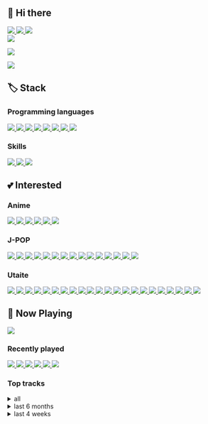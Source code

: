 ## 👋 Hi there

<a href="mailto:utaite6888@gmail.com">
    <img src="https://img.shields.io/badge/Gmail-D14836?logo=gmail&logoColor=white">
</a>
<a href="https://open.spotify.com/user/31grmwyuxbo2k46e563fjaz5jupe">
    <img src="https://img.shields.io/badge/Spotify-1ED760.svg?logo=spotify&logoColor=white">
</a>
<a href="#">
    <img src="https://dcbadge.limes.pink/api/shield/395884319085690881?style=flat"/>
</a>
<br/>
<a href="https://wakatime.com/@dfd022b5-5fb8-4671-8787-d6ea7cca7720">
    <img src="https://wakatime.com/badge/user/dfd022b5-5fb8-4671-8787-d6ea7cca7720.svg">
</a>

[![](https://github-readme-stats.vercel.app/api/wakatime?username=utaite&langs_count=12&layout=compact&range=all_time)](https://wakatime.com/@dfd022b5-5fb8-4671-8787-d6ea7cca7720)

[![](http://mazassumnida.wtf/api/v2/generate_badge?boj=yuyu6888)](https://solved.ac/yuyu6888)

## 🏷️ Stack

### Programming languages

<a href="https://dart.dev/">
    <img src="https://img.shields.io/badge/Dart-0175C2?logo=dart&logoColor=white">
</a>
<a href="https://kotlinlang.org">
    <img src="https://img.shields.io/badge/Kotlin-7F52FF?logo=kotlin&logoColor=white">
</a>
<a href="https://www.rust-lang.org/">
    <img src="https://img.shields.io/badge/Rust-000000?logo=rust&logoColor=white">
</a>
<a href="https://www.typescriptlang.org">
    <img src="https://img.shields.io/badge/TypeScript-3178C6?logo=typescript&logoColor=white">
</a>
<a href="https://developer.mozilla.org/ko/docs/Web/JavaScript">
    <img src="https://img.shields.io/badge/JavaScript-F7DF1E?logo=javascript&logoColor=white">
</a>
<a href="https://java.com">
    <img src="https://img.shields.io/badge/Java-007396?logo=java&logoColor=white">
</a>
<a href="https://python.org">
    <img src="https://img.shields.io/badge/Python-3776AB?logo=python&logoColor=white">
</a>
<a href="https://php.net">
    <img src="https://img.shields.io/badge/PHP-777BB4?logo=php&logoColor=white">
</a>

### Skills

<a href="https://flutter.dev">
    <img src="https://img.shields.io/badge/Flutter-02569B?logo=flutter&logoColor=white">
</a>
<a href="https://developer.android.com">
    <img src="https://img.shields.io/badge/Android-3DDC84?logo=android&logoColor=white">
</a>
<a href="https://reactivex.io">
    <img src="https://img.shields.io/badge/ReactiveX-B7178C?logo=ReactiveX&logoColor=white">
</a>

## 💕 Interested

### Anime

<a href="http://www.tbs.co.jp/clannad/clannad1/index-j.html">
    <img src="https://img.shields.io/badge/CLANNAD-C76F5F">    
</a>
<a href="https://07th-expansion.net/hig_gensaku">
    <img src="https://img.shields.io/badge/Higurashi When They Cry-FA0102">
</a>
<a href="http://sakurasou.dengeki.com/">
    <img src="https://img.shields.io/badge/The Pet Girl of Sakurasou-E5058F">
</a>
<a href="http://violet-evergarden.jp/">
    <img src="https://img.shields.io/badge/Violet Evergarden-4A9D85">
</a>
<a href="https://tenkinoko.com/">
    <img src="https://img.shields.io/badge/Weathering with You-2CA1F9">
</a>
<a href="https://suzume-tojimari-movie.jp/">
    <img src="https://img.shields.io/badge/Suzume-106898">
</a>

### J-POP

<a href="https://yuyu-ege.jp">
    <img src="https://img.shields.io/badge/yu--yu-34A497">
</a>
<a href="https://aimer-web.jp/">
    <img src="https://img.shields.io/badge/Aimer-A7C2CD">
</a>
<a href="https://aimyong.net">
    <img src="https://img.shields.io/badge/Aimyon-068AE7">
</a>
<a href="https://atarayo-band.jp">
    <img src="https://img.shields.io/badge/Atarayo-657091">
</a>
<a href="https://backnumber.info/">
    <img src="https://img.shields.io/badge/back number-2B2F27">
</a>
<a href="http://lxixsxa.com">
    <img src="https://img.shields.io/badge/LiSA-FAD8DD">
</a>
<a href="https://www.373official.com/">
    <img src="https://img.shields.io/badge/Minami-82A0D5">
</a>
<a href="https://radwimps.jp">
    <img src="https://img.shields.io/badge/RADWIMPS-1D313F">
</a>
<a href="http://www.reona-reona.com/">
    <img src="https://img.shields.io/badge/ReoNa-C62838">
</a>
<a href="http://supercell.jp">
    <img src="https://img.shields.io/badge/supercell-374A59">
</a>
<a href="https://wug-portal.jp">
    <img src="https://img.shields.io/badge/WUG-006039">
</a>
<a href="https://yoasobi-music.jp">
    <img src="https://img.shields.io/badge/YOASOBI-F35B76">
</a>
<a href="https://yorushika.com/">
    <img src="https://img.shields.io/badge/Yorushika-241718">
</a>
<a href="https://youtube.com/channel/UC2iRI4qf-H_BdpsS8mMEjZQ">
    <img src="https://img.shields.io/badge/Yuika-76ADCD">
</a>
<a href="https://zutomayo.net/">
    <img src="https://img.shields.io/badge/ZUTOMAYO-754D8E">
</a>

### Utaite

<a href="https://youtube.com/channel/UCvp05KhK2ShzaA54CKuE0ow">
    <img src="https://img.shields.io/badge/Ayaponzu*-FEC274">
</a>
<a href="https://youtube.com/channel/UCoinyAuvhTzmJKv12IIkMFA">
    <img src="https://img.shields.io/badge/Cereus-696E59">
</a>
<a href="https://youtube.com/channel/UC5Ce1XGat0JJOXcFWZl1jcg">
    <img src="https://img.shields.io/badge/Dalmabal-EA37DE">
</a>
<a href="https://youtube.com/channel/UCUEvXLdpCtbzzDkcMI96llg">
    <img src="https://img.shields.io/badge/DAZBEE-010000">
</a>
<a href="https://youtube.com/channel/UCRKcKB_CKc7FeFXS7ouSvDw">
    <img src="https://img.shields.io/badge/ENE-FF6DA1">
</a>
<a href="https://youtube.com/channel/UC8aUF9ipzQb2jTHlFoFZ1Vg">
    <img src="https://img.shields.io/badge/Hanatan-BE191C">
</a>
<a href="https://youtube.com/channel/UCw9Rb-CFuDKjkYkrku_g01g">
    <img src="https://img.shields.io/badge/Hiina-FCB3B3">
</a>
<a href="https://youtube.com/channel/UCdvq5i3RyRsoTqITD1xSxNw">
    <img src="https://img.shields.io/badge/Hiiragi Yuka-856791">
</a>
<a href="https://youtube.com/channel/UCShXNLMXCfstmWKH_q86B8w">
    <img src="https://img.shields.io/badge/Kano-C1AEA0">
</a>
<a href="https://youtube.com/channel/UCW0p7VdWVO0bn0_FELopJpQ">
    <img src="https://img.shields.io/badge/Kohana Lam-6380AD">
</a>
<a href="https://youtube.com/channel/UCtOy6aKyz2ltSKSkQccXVGA">
    <img src="https://img.shields.io/badge/Kurokumo-5A4758">
</a>
<a href="https://nicovideo.jp/user/26013622">
    <img src="https://img.shields.io/badge/Lai Lai-70AF2F">
</a>
<a href="https://youtube.com/channel/UCT4_Eu49Yy0ydqP57DUl3nQ">
    <img src="https://img.shields.io/badge/Majiko-D2CBD4">
</a>
<a href="https://youtube.com/channel/UCS7Ol_vxh1Ckw-E2t084ypQ">
    <img src="https://img.shields.io/badge/Mary-F2F2F2">
</a>
<a href="https://youtube.com/channel/UC9U6I0wVpEsYHdWYWWzUHcg">
    <img src="https://img.shields.io/badge/nameless-97706F">
</a>
<a href="https://youtube.com/channel/UCQn1FqrR2OCjSe6Nl4GlVHw">
    <img src="https://img.shields.io/badge/Raon Lee-F3243C">
</a>
<a href="https://youtube.com/channel/UCB6pJFaFByws3dQj4AdLdyA">
    <img src="https://img.shields.io/badge/Reol-26272E">
</a>
<a href="https://youtube.com/channel/UC0D-9mI0XntQUhMdUzqiqJw">
    <img src="https://img.shields.io/badge/Sana-CDCDCF">
</a>
<a href="https://youtube.com/channel/UCrFREdqSkLslvG2BpYpZHmg">
    <img src="https://img.shields.io/badge/Wolpis Kater-91CFC4">
</a>
<a href="https://youtube.com/channel/UCyq2WAxX9mWHRVQxASfwMZg">
    <img src="https://img.shields.io/badge/Wotamin-A71B21">
</a>
<a href="https://nicovideo.jp/user/115613">
    <img src="https://img.shields.io/badge/Yuikonnu-90AFC4">
</a>
<a href="https://youtube.com/channel/UCT0GO54cT_RxKN-Ou2PwTsw">
    <img src="https://img.shields.io/badge/Zakuro-A4005F">
</a>

## 🎵 Now Playing

<a href="https://now-playing-profile-utaites-projects.vercel.app/now-playing?open=true">
    <img src="https://now-playing-profile-utaites-projects.vercel.app/now-playing">
</a>

### Recently played

<a href="https://now-playing-profile-utaites-projects.vercel.app/recently-played?i=0&open=true">
    <img src="https://now-playing-profile-utaites-projects.vercel.app/recently-played?i=0">
</a>
<a href="https://now-playing-profile-utaites-projects.vercel.app/recently-played?i=1&open=true">
    <img src="https://now-playing-profile-utaites-projects.vercel.app/recently-played?i=1">
</a>
<a href="https://now-playing-profile-utaites-projects.vercel.app/recently-played?i=2&open=true">
    <img src="https://now-playing-profile-utaites-projects.vercel.app/recently-played?i=2">
</a>
<a href="https://now-playing-profile-utaites-projects.vercel.app/recently-played?i=3&open=true">
    <img src="https://now-playing-profile-utaites-projects.vercel.app/recently-played?i=3">
</a>
<a href="https://now-playing-profile-utaites-projects.vercel.app/recently-played?i=4&open=true">
    <img src="https://now-playing-profile-utaites-projects.vercel.app/recently-played?i=4">
</a>
<a href="https://now-playing-profile-utaites-projects.vercel.app/recently-played?i=5&open=true">
    <img src="https://now-playing-profile-utaites-projects.vercel.app/recently-played?i=5">
</a>

### Top tracks

<details>
  <summary>all</summary>
    <a href="https://now-playing-profile-utaites-projects.vercel.app/top-tracks?time_range=long_term&i=0&open=true">
        <img src="https://now-playing-profile-utaites-projects.vercel.app/top-tracks?time_range=long_term&i=0">
    </a>
    <a href="https://now-playing-profile-utaites-projects.vercel.app/top-tracks?time_range=long_term&i=1&open=true">
        <img src="https://now-playing-profile-utaites-projects.vercel.app/top-tracks?time_range=long_term&i=1">
    </a>
    <a href="https://now-playing-profile-utaites-projects.vercel.app/top-tracks?time_range=long_term&i=2&open=true">
        <img src="https://now-playing-profile-utaites-projects.vercel.app/top-tracks?time_range=long_term&i=2">
    </a>
    <a href="https://now-playing-profile-utaites-projects.vercel.app/top-tracks?time_range=long_term&i=3&open=true">
        <img src="https://now-playing-profile-utaites-projects.vercel.app/top-tracks?time_range=long_term&i=3">
    </a>
    <a href="https://now-playing-profile-utaites-projects.vercel.app/top-tracks?time_range=long_term&i=4&open=true">
        <img src="https://now-playing-profile-utaites-projects.vercel.app/top-tracks?time_range=long_term&i=4">
    </a>
    <a href="https://now-playing-profile-utaites-projects.vercel.app/top-tracks?time_range=long_term&i=5&open=true">
        <img src="https://now-playing-profile-utaites-projects.vercel.app/top-tracks?time_range=long_term&i=5">
    </a>
</details>

<details>
  <summary>last 6 months</summary>
    <a href="https://now-playing-profile-utaites-projects.vercel.app/top-tracks?time_range=medium_term&i=0&open=true">
        <img src="https://now-playing-profile-utaites-projects.vercel.app/top-tracks?time_range=medium_term&i=0">
    </a>
    <a href="https://now-playing-profile-utaites-projects.vercel.app/top-tracks?time_range=medium_term&i=1&open=true">
        <img src="https://now-playing-profile-utaites-projects.vercel.app/top-tracks?time_range=medium_term&i=1">
    </a>
    <a href="https://now-playing-profile-utaites-projects.vercel.app/top-tracks?time_range=medium_term&i=2&open=true">
        <img src="https://now-playing-profile-utaites-projects.vercel.app/top-tracks?time_range=medium_term&i=2">
    </a>
    <a href="https://now-playing-profile-utaites-projects.vercel.app/top-tracks?time_range=medium_term&i=3&open=true">
        <img src="https://now-playing-profile-utaites-projects.vercel.app/top-tracks?time_range=medium_term&i=3">
    </a>
    <a href="https://now-playing-profile-utaites-projects.vercel.app/top-tracks?time_range=medium_term&i=4&open=true">
        <img src="https://now-playing-profile-utaites-projects.vercel.app/top-tracks?time_range=medium_term&i=4">
    </a>
    <a href="https://now-playing-profile-utaites-projects.vercel.app/top-tracks?time_range=medium_term&i=5&open=true">
        <img src="https://now-playing-profile-utaites-projects.vercel.app/top-tracks?time_range=medium_term&i=5">
    </a>
</details>

<details>
  <summary>last 4 weeks</summary>
    <a href="https://now-playing-profile-utaites-projects.vercel.app/top-tracks?time_range=short_term&i=0&open=true">
        <img src="https://now-playing-profile-utaites-projects.vercel.app/top-tracks?time_range=short_term&i=0">
    </a>
    <a href="https://now-playing-profile-utaites-projects.vercel.app/top-tracks?time_range=short_term&i=1&open=true">
        <img src="https://now-playing-profile-utaites-projects.vercel.app/top-tracks?time_range=short_term&i=1">
    </a>
    <a href="https://now-playing-profile-utaites-projects.vercel.app/top-tracks?time_range=short_term&i=2&open=true">
        <img src="https://now-playing-profile-utaites-projects.vercel.app/top-tracks?time_range=short_term&i=2">
    </a>
    <a href="https://now-playing-profile-utaites-projects.vercel.app/top-tracks?time_range=short_term&i=3&open=true">
        <img src="https://now-playing-profile-utaites-projects.vercel.app/top-tracks?time_range=short_term&i=3">
    </a>
    <a href="https://now-playing-profile-utaites-projects.vercel.app/top-tracks?time_range=short_term&i=4&open=true">
        <img src="https://now-playing-profile-utaites-projects.vercel.app/top-tracks?time_range=short_term&i=4">
    </a>
    <a href="https://now-playing-profile-utaites-projects.vercel.app/top-tracks?time_range=short_term&i=5&open=true">
        <img src="https://now-playing-profile-utaites-projects.vercel.app/top-tracks?time_range=short_term&i=5">
    </a>
</details>
